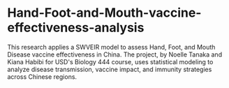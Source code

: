 # Hand-Foot-and-Mouth-vaccine-effectiveness-analysis
This research applies a SWVEIR model to assess Hand, Foot, and Mouth Disease vaccine effectiveness in China. The project, by Noelle Tanaka and Kiana Habibi for USD's Biology 444 course, uses statistical modeling to analyze disease transmission, vaccine impact, and immunity strategies across Chinese regions.
